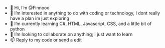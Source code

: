 - 👋 Hi, I’m @Finnooo
- 👀 I’m interested in anything to do with coding or technology, I dont really have a plan im just exploring
- 🌱 I’m currently learning C#, HTML, Javascript, CSS, and a little bit of python
- 💞️ I’m looking to collaborate on anything; I just want to learn
- 📫 Reply to my code or send a edit

<!---
Finnooo/Finnooo is a ✨ special ✨ repository because its `README.md` (this file) appears on your GitHub profile.
You can click the Preview link to take a look at your changes.
--->

